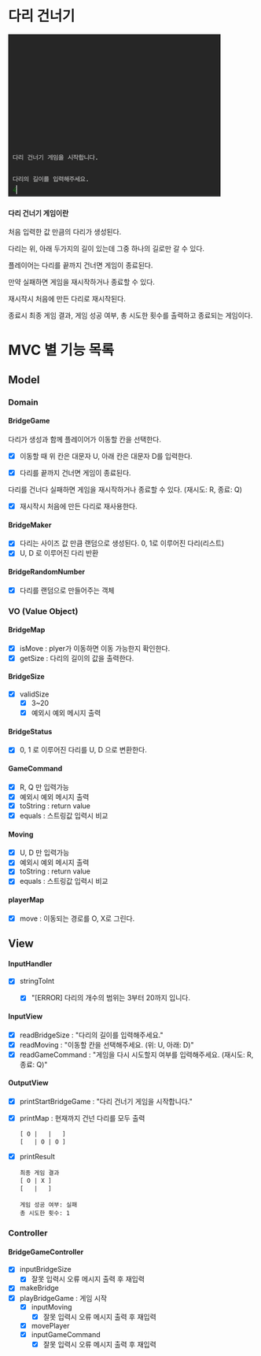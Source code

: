 # 다리 건너기

![bridge](./images/bridge.gif)

#### 다리 건너기 게임이란

처음 입력한 값 만큼의 다리가 생성된다.

다리는 위, 아래 두가지의 길이 있는데 그중 하나의 길로만 갈 수 있다.

플레이어는 다리를 끝까지 건너면 게임이 종료된다.

만약 실패하면 게임을 재시작하거나 종료할 수 있다.

재시작시 처음에 만든 다리로 재시작된다.

종료시 최종 게임 결과, 게임 성공 여부, 총 시도한 횟수를 출력하고 종료되는 게임이다.

# 

# MVC 별 기능 목록

## Model

### Domain

#### BridgeGame

다리가 생성과 함께 플레이어가 이동할 칸을 선택한다.

- [x] 이동할 때 위 칸은 대문자 U, 아래 칸은 대문자 D를 입력한다.

- [x] 다리를 끝까지 건너면 게임이 종료된다.

다리를 건너다 실패하면 게임을 재시작하거나 종료할 수 있다. (재시도: R, 종료: Q)

- [x] 재시작시 처음에 만든 다리로 재사용한다.

#### BridgeMaker

- [x] 다리는 사이즈 값 만큼 랜덤으로 생성된다. 0, 1로 이루어진 다리(리스트)
- [x] U, D 로 이루어진 다리 반환

#### BridgeRandomNumber

- [x] 다리를 랜덤으로 만들어주는 객체

### VO (Value Object)

#### BridgeMap

- [x] isMove : plyer가 이동하면 이동 가능한지 확인한다.
- [x] getSize : 다리의 길이의 값을 출력한다.

#### BridgeSize

- [x] validSize
  - [X] 3~20
  - [X] 예외시 예외 메시지 출력

#### BridgeStatus

- [X] 0, 1 로 이루어진 다리를 U, D 으로 변환한다.

#### GameCommand

- [X] R, Q 만 입력가능
- [X] 예외시 예외 메시지 출력
- [X] toString : return value
- [X] equals : 스트링값 입력시 비교

#### Moving

- [X] U, D 만 입력가능
- [X] 예외시 예외 메시지 출력
- [X] toString : return value
- [X] equals : 스트링값 입력시 비교

#### playerMap

- [X] move : 이동되는 경로를 O, X로 그린다.



## View

#### InputHandler

 - [x] stringToInt
	- [x] "[ERROR] 다리의 개수의 범위는 3부터 20까지 입니다.


#### InputView

 - [x] readBridgeSize : "다리의 길이를 입력해주세요."
 - [x] readMoving : "이동할 칸을 선택해주세요. (위: U, 아래: D)"
 - [x] readGameCommand : "게임을 다시 시도할지 여부를 입력해주세요. (재시도: R, 종료: Q)"

#### OutputView

 - [x] printStartBridgeGame : "다리 건너기 게임을 시작합니다."

 - [x] printMap : 현재까지 건넌 다리를 모두 출력

	```
	[ O |   |   ]
	[   | O | O ]
	```

 - [x] printResult

	```
	최종 게임 결과
	[ O | X ]
	[   |   ]
	
	게임 성공 여부: 실패
	총 시도한 횟수: 1
	```

	

### Controller

#### BridgeGameController

- [x] inputBridgeSize
  - [x] 잘못 입력시 오류 메시지 출력 후 재입력
- [x] makeBridge
- [x] playBridgeGame  : 게임 시작
  - [x] inputMoving
    - [x] 잘못 입력시 오류 메시지 출력 후 재입력
  - [x] movePlayer
  - [x] inputGameCommand
  	- [x] 잘못 입력시 오류 메시지 출력 후 재입력
